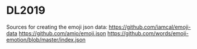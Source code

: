 # DL2019
Sources for creating the emoji json data:
https://github.com/iamcal/emoji-data https://github.com/amio/emoji.json https://github.com/words/emoji-emotion/blob/master/index.json
